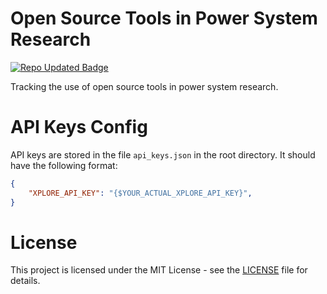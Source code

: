 # Open Source Tools in Power System Research

[![Repo Updated Badge](https://badges.strrl.dev/updated/jinningwang/ostposr)](https://badges.strrl.dev)

Tracking the use of open source tools in power system research.

# API Keys Config

API keys are stored in the file `api_keys.json` in the root directory.
It should have the following format:

```json
{
    "XPLORE_API_KEY": "{$YOUR_ACTUAL_XPLORE_API_KEY}",
}
```

# License
This project is licensed under the MIT License - see the [LICENSE](LICENSE) file for details.